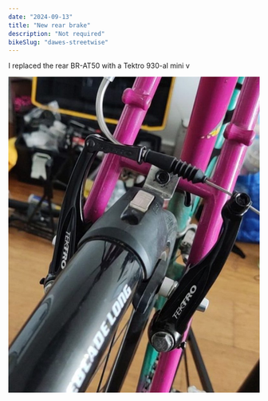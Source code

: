 ```yaml
---
date: "2024-09-13"
title: "New rear brake"
description: "Not required"
bikeSlug: "dawes-streetwise"
---
```

I replaced the rear BR-AT50 with a Tektro 930-al mini v

![](tektro-930-al.jpg)
